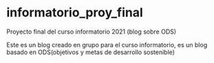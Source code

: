 # informatorio_proy_final
Proyecto final del curso informatorio 2021 (blog sobre ODS)

Este es un blog creado en grupo para el curso informatorio, es un blog basado en ODS(objetivos y metas de desarrollo sostenible)
